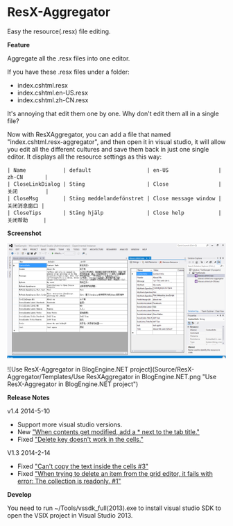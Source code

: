 ResX-Aggregator
===============

Easy the resource(.resx) file editing. 

**Feature**

Aggregate all the .resx files into one editor.

If you have these .resx files under a folder:
- index.cshtml.resx
- index.cshtml.en-US.resx
- index.cshtml.zh-CN.resx

It's annoying that edit them one by one. Why don't edit them all in a single file?

Now with ResXAggregator, you can add a file that named "index.cshtml.resx-aggregator", and then open it in visual studio, it will allow you edit all the different cultures and save them back in just one single editor. It displays all the resource settings as this way:

	| Name            | default                  | en-US                | zh-CN       |
	| CloseLinkDialog | Stäng                    | Close                | 关闭         |
	| CloseMsg        | Stäng meddelandefönstret | Close message window | 关闭消息窗口 |
	| CloseTips       | Stäng hjälp              | Close help           | 关闭帮助     |

**Screenshot**

![Screenshot for ResXAggregator's UI](Source/ResX-Aggregator/Templates/ResXAggregator.png "Screenshot for ResXAggregator's UI")

![Use ResX-Aggregator in BlogEngine.NET project](Source/ResX-Aggregator/Templates/Use ResXAggregator in BlogEngine.NET.png "Use ResX-Aggregator in BlogEngine.NET project")

**Release Notes**

v1.4	2014-5-10
- Support more visual studio versions.
- New ["When contents get modified, add a * next to the tab title."](https://github.com/Jeff-Tian/ResX-Aggregator/issues/5)
- Fixed ["Delete key doesn't work in the cells."](https://github.com/Jeff-Tian/ResX-Aggregator/issues/8)

V1.3	2014-2-14
- Fixed ["Can't copy the text inside the cells #3"](https://github.com/Jeff-Tian/ResX-Aggregator/issues/3)
- Fixed ["When trying to delete an item from the grid editor, it fails with error: The collection is readonly. #1"](https://github.com/Jeff-Tian/ResX-Aggregator/issues/1)

**Develop**

You need to run ~/Tools/vssdk_full(2013).exe to install visual studio SDK to open the VSIX project in Visual Studio 2013.